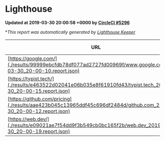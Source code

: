 
# Lighthouse

**Updated at 2019-03-30 20:00:58 +0000 by [CircleCI #5296](https://circleci.com/gh/ItinerisLtd/lighthouse-keeper-example/5296)**

**This report was automatically generated by [Lighthouse Keeper](https://github.com/itinerisltd/lighthouse-keeper)*

| URL | Performance | Accessibility | Best Practices | SEO | PWA | Updated At |
| --- | --- | --- | --- | --- | --- | --- |
| [https://google.com/](./results/99999ebcfdb78df077ad2727fd00969f/www.google.com_2019-03-30_20-00-10.report.json) | 0.96 | 0.71 | 0.93 | 0.82 | 0.58 | 2019-03-30T20:00:10.869Z |
| [https://typist.tech/](./results/e463522d02041e06b035e8f61910fd43/typist.tech_2019-03-30_20-00-15.report.json) | 1 |  |  |  |  | 2019-03-30T20:00:15.306Z |
| [https://github.com/pricing](./results/aae423b045c13965ddf45c696df2484d/github.com_2019-03-30_20-00-12.report.json) | 0.87 | 0.89 | 0.93 | 0.9 | 0.58 | 2019-03-30T20:00:12.605Z |
| [https://web.dev/](./results/e09021ae7f54dd9f3b549cb0bc165f2b/web.dev_2019-03-30_20-00-19.report.json) | 0.97 | 0.93 | 1 | 0.96 | 1 | 2019-03-30T20:00:19.579Z |
